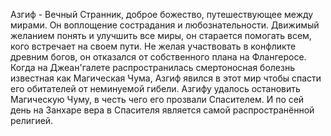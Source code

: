 Азгиф - Вечный Странник, доброе божество, путешествующее между мирами.
Он воплощение сострадания и любознательности. Движимый желанием понять и улучшить все миры, он старается помогать всем, кого встречает на своем пути. 
Не желая участвовать в конфликте древним богов, он отказался от собственного плана на Флангеросе.
Когда на Джеан'галете распространилась смертоносная болезнь известная как Магическая Чума, Азгиф явился в этот мир чтобы спасти его обитателей от неминуемой гибели.
Азгифу удалось остановить Магическую Чуму, в честь чего его прозвали Спасителем.
И по сей день на Занхаре вера в Спасителя является самой распространённой религией.
